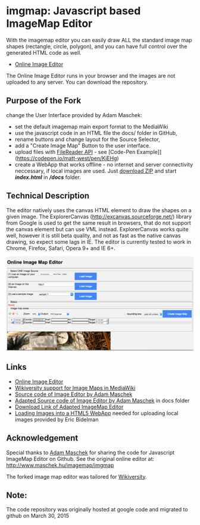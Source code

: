 # imgmap: Javascript based ImageMap Editor

With the imagemap editor you can easily draw ALL the standard image map shapes (rectangle, circle, polygon),
and you can have full control over the generated HTML code as well.

* [Online Image Editor](https://niebert.github.io/imgmap/index.html)

The Online Image Editor runs in your browser and the images are not uploaded to any server. You can download the repository.



## Purpose of the Fork
change the User Interface provided by Adam Maschek:
* set the default imagemap main export format to the MediaWiki
* use the javascript code in an HTML file the docs/ folder in GitHub,
* rename buttons and change layout for the Source Selector,
* add a "Create Image Map" Button to the user interface.
* upload files with [FileReader API](https://developer.mozilla.org/de/docs/Web/API/FileReader) - see [Code-Pen Example]](https://codepen.io/matt-west/pen/KjEHg) 
* create a WebApp that works offline - no internet and server connectivity neccessary, if local images are used. Just [download ZIP](https://github.com/niebert/imgmap/archive/master.zip) and start ___index.html___ in ___/docs___ folder.

## Technical Description
The editor natively uses the canvas HTML element to draw the shapes on a given image.
The ExplorerCanvas (http://excanvas.sourceforge.net/) library from Google is used to get the same result in browsers, that do not support the
canvas element but can use VML instead. ExplorerCanvas works quite well, however it is still beta quality,
and not as fast as the native canvas drawing, so expect some lags in IE.
The editor is currently tested to work in Chrome, Firefox, Safari, Opera 9+ and IE 6+.

![Screenshot of the Image Editor](img/imgeditor_screenshot.png)


## Links
* [Online Image Editor](https://niebert.github.io/imgmap)
* [Wikiversity support for Image Maps in MediaWiki](https://en.wikiversity.org/wiki/GNU_Image_Manipulation_Program_(GIMP)/Image_maps)
* [Source code of Image Editor by Adam Maschek](https://github.com/maschek/imgmap)
* [Adapted Source code of Image Editor by Adam Maschek](https://github.com/niebert/imgmap) in docs folder
* [Download Link of Adapted ImageMap Editor](https://github.com/niebert/imgmap/archive/master.zip)
* [Loading Images into a HTML5 WebApp](https://www.html5rocks.com/en/tutorials/file/dndfiles/) needed for uploading local images provided by  Eric Bidelman

## Acknowledgement
Special thanks to [Adam Maschek](https://github.com/maschek) for sharing the code for Javascript ImageMap Editor on Github.
See the original online editor at: http://www.maschek.hu/imagemap/imgmap

The forked image map editor was tailored for [Wikiversity](https://en.wikiversity.org/wiki/Risk_Literacy/Real_World_Labs/web-based_exploration).

## Note:
The code repository was originally hosted at google code and migrated to github on March 30, 2015

